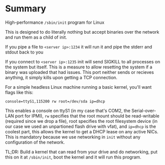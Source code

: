 # Summary

High-performance `/sbin/init` program for Linux

This is designed to do literally nothing but accept binaries over the
network and run them as a child of init.

If you pipe a file to `<server ip>:1234` it will run it and pipe the
stderr and stdout back to you

If you connect to `<server ip>:1235` init will send SIGKILL to all
processes on the system but itself. This is a measure to allow resetting
the system if a binary was uploaded that had issues. This port neither
sends or recieves anything, it simply kills upon getting a TCP connection.

For a simple headless Linux machine running a basic kernel, you'll want
flags like this:

```
console=ttyS1,115200 rw root=/dev/sda ip=dhcp
```

This enables a console on ttyS1 (in my case that's COM2, the
Serial-over-LAN port for IPMI), `rw` specifies that the root mount should
be read-writable (required since we drop a file), root specifies the root
filesystem device (in our case we used an unpartioned flash drive with
vfat), and `ip=dhcp` is the coolest part, this allows the kernel to get
a DHCP lease on any active NICs. This is mandatory because we use
networking in `init` without any configuration of the network.

TL;DR: Build a kernel that can read from your drive and do networking, put this
       on it at `/sbin/init`, boot the kernel and it will run this program.

